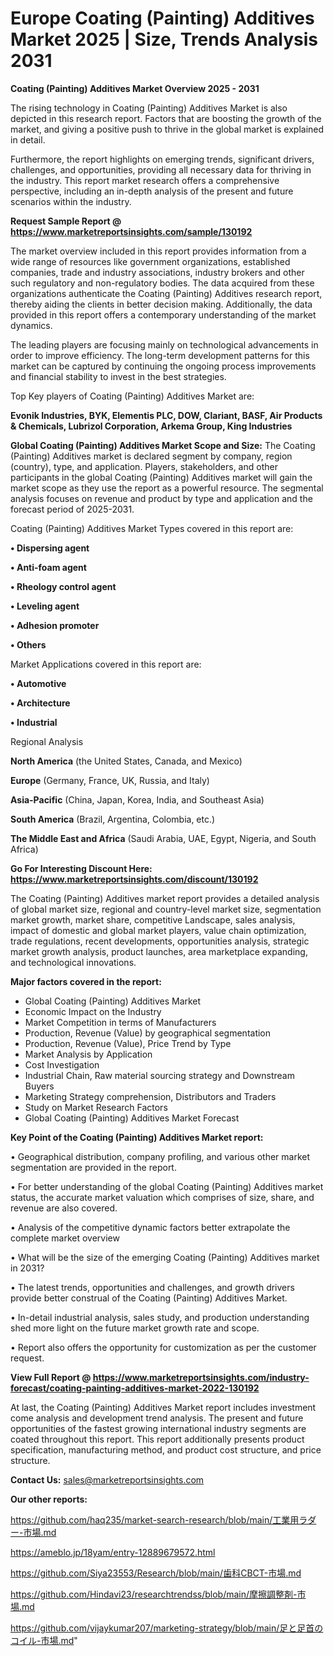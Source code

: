 # Europe Coating (Painting) Additives Market 2025 | Size, Trends Analysis 2031

<Strong> Coating (Painting) Additives Market Overview 2025 - 2031</strong>

The rising technology in Coating (Painting) Additives Market is also depicted in this research report. Factors that are boosting the growth of the market, and giving a positive push to thrive in the global market is explained in detail.

Furthermore, the report highlights on emerging trends, significant drivers, challenges, and opportunities, providing all necessary data for thriving in the industry. This report market research offers a comprehensive perspective, including an in-depth analysis of the present and future scenarios within the industry.

<strong>Request Sample Report @ <a href=https://www.marketreportsinsights.com/sample/130192>https://www.marketreportsinsights.com/sample/130192</a></strong>

The market overview included in this report provides information from a wide range of resources like government organizations, established companies, trade and industry associations, industry brokers and other such regulatory and non-regulatory bodies. The data acquired from these organizations authenticate the Coating (Painting) Additives research report, thereby aiding the clients in better decision making. Additionally, the data provided in this report offers a contemporary understanding of the market dynamics.

The leading players are focusing mainly on technological advancements in order to improve efficiency. The long-term development patterns for this market can be captured by continuing the ongoing process improvements and financial stability to invest in the best strategies.

Top Key players of Coating (Painting) Additives Market are:

<strong>Evonik Industries, BYK, Elementis PLC, DOW, Clariant, BASF, Air Products & Chemicals, Lubrizol Corporation, Arkema Group, King Industries</strong>

<strong><b>Global Coating (Painting) Additives Market Scope and Size:</b></strong>
The Coating (Painting) Additives market is declared segment by company, region (country), type, and application. Players, stakeholders, and other participants in the global Coating (Painting) Additives market will gain the market scope as they use the report as a powerful resource. The segmental analysis focuses on revenue and product by type and application and the forecast period of 2025-2031.

Coating (Painting) Additives Market Types covered in this report are:

<strong>• Dispersing agent

• Anti-foam agent

• Rheology control agent

• Leveling agent

• Adhesion promoter

• Others</strong>

Market Applications covered in this report are:

<strong>• Automotive

• Architecture

• Industrial</strong> 

Regional Analysis

<strong>North America</strong> (the United States, Canada, and Mexico)

<strong>Europe</strong> (Germany, France, UK, Russia, and Italy)

<strong>Asia-Pacific</strong> (China, Japan, Korea, India, and Southeast Asia)

<strong>South America</strong> (Brazil, Argentina, Colombia, etc.)

<strong>The Middle East and Africa</strong> (Saudi Arabia, UAE, Egypt, Nigeria, and South Africa)

<strong>Go For Interesting Discount Here: <a href=https://www.marketreportsinsights.com/discount/130192>https://www.marketreportsinsights.com/discount/130192</a></strong>

The Coating (Painting) Additives market report provides a detailed analysis of global market size, regional and country-level market size, segmentation market growth, market share, competitive Landscape, sales analysis, impact of domestic and global market players, value chain optimization, trade regulations, recent developments, opportunities analysis, strategic market growth analysis, product launches, area marketplace expanding, and technological innovations.

<strong><b>Major factors covered in the report:</b></strong>
<ul>
  <li>Global Coating (Painting) Additives Market </li>
  <li>Economic Impact on the Industry</li>
  <li>Market Competition in terms of Manufacturers</li>
  <li>Production, Revenue (Value) by geographical segmentation</li>
  <li>Production, Revenue (Value), Price Trend by Type</li>
  <li>Market Analysis by Application</li>
  <li>Cost Investigation</li>
  <li>Industrial Chain, Raw material sourcing strategy and Downstream Buyers</li>
  <li>Marketing Strategy comprehension, Distributors and Traders</li>
  <li>Study on Market Research Factors</li>
  <li>Global Coating (Painting) Additives Market Forecast</li>
</ul>

<strong><b>Key Point of the Coating (Painting) Additives Market report:</b></strong>

• Geographical distribution, company profiling, and various other market segmentation are provided in the report.

• For better understanding of the global Coating (Painting) Additives market status, the accurate market valuation which comprises of size, share, and revenue are also covered.

• Analysis of the competitive dynamic factors better extrapolate the complete market overview

• What will be the size of the emerging Coating (Painting) Additives market in 2031?

• The latest trends, opportunities and challenges, and growth drivers provide better construal of the Coating (Painting) Additives Market.

• In-detail industrial analysis, sales study, and production understanding shed more light on the future market growth rate and scope.

• Report also offers the opportunity for customization as per the customer request.

<strong><b>View Full Report @ <a href=https://www.marketreportsinsights.com/industry-forecast/coating-painting-additives-market-2022-130192>https://www.marketreportsinsights.com/industry-forecast/coating-painting-additives-market-2022-130192</a></b></strong>


At last, the Coating (Painting) Additives Market report includes investment come analysis and development trend analysis. The present and future opportunities of the fastest growing international industry segments are coated throughout this report. This report additionally presents product specification, manufacturing method, and product cost structure, and price structure.

<strong>Contact Us:</strong>
sales@marketreportsinsights.com

<strong>Our other reports:</strong>

<a href=https://github.com/haq235/market-search-research/blob/main/工業用ラダー-市場.md>https://github.com/haq235/market-search-research/blob/main/工業用ラダー-市場.md</a>

<a href=https://ameblo.jp/18yam/entry-12889679572.html>https://ameblo.jp/18yam/entry-12889679572.html</a>

<a href=https://github.com/Siya23553/Research/blob/main/歯科CBCT-市場.md>https://github.com/Siya23553/Research/blob/main/歯科CBCT-市場.md</a>

<a href=https://github.com/Hindavi23/researchtrendss/blob/main/摩擦調整剤-市場.md>https://github.com/Hindavi23/researchtrendss/blob/main/摩擦調整剤-市場.md</a>

<a href=https://github.com/vijaykumar207/marketing-strategy/blob/main/足と足首のコイル-市場.md>https://github.com/vijaykumar207/marketing-strategy/blob/main/足と足首のコイル-市場.md</a>"
